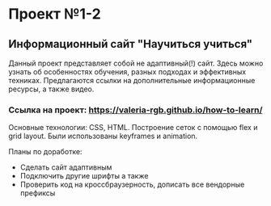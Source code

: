 # Проект №1-2

## Информационный сайт "Научиться учиться"

Данный проект представляет собой не адаптивный(!) сайт.
Здесь можно узнать об особенностях обучения, разных подходах и эффективных техниках. 
Предлагаются  ссылки на дополнительные информационные ресурсы, а также видео. 
### Ссылка на проект: https://valeria-rgb.github.io/how-to-learn/
Основные технологии: CSS, HTML.
Построение сеток с помощью flex и grid layout. Были использованы keyframes и animation.

Планы по доработке:
- Сделать сайт адаптивным
- Подключить другие шрифты а также 
- Проверить код на кроссбраузерность, дописать все вендорные префиксы

